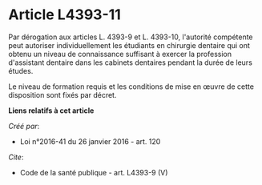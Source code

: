 # Article L4393-11

Par dérogation aux articles L. 4393-9 et L. 4393-10, l'autorité compétente peut autoriser individuellement les étudiants en
chirurgie dentaire qui ont obtenu un niveau de connaissance suffisant à exercer la profession d'assistant dentaire dans les
cabinets dentaires pendant la durée de leurs études. 

Le niveau de formation requis et les conditions de mise en œuvre de cette disposition sont fixés par décret.

**Liens relatifs à cet article**

_Créé par_:

  - Loi n°2016-41 du 26 janvier 2016 - art. 120

_Cite_:

  - Code de la santé publique - art. L4393-9 (V)
